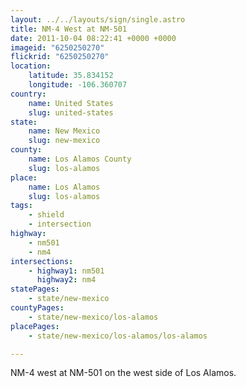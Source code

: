 ```yaml
---
layout: ../../layouts/sign/single.astro
title: NM-4 West at NM-501
date: 2011-10-04 08:22:41 +0000 +0000
imageid: "6250250270"
flickrid: "6250250270"
location:
    latitude: 35.834152
    longitude: -106.360707
country:
    name: United States
    slug: united-states
state:
    name: New Mexico
    slug: new-mexico
county:
    name: Los Alamos County
    slug: los-alamos
place:
    name: Los Alamos
    slug: los-alamos
tags:
    - shield
    - intersection
highway:
    - nm501
    - nm4
intersections:
    - highway1: nm501
      highway2: nm4
statePages:
    - state/new-mexico
countyPages:
    - state/new-mexico/los-alamos
placePages:
    - state/new-mexico/los-alamos/los-alamos

---
```

NM-4 west at NM-501 on the west side of Los Alamos.